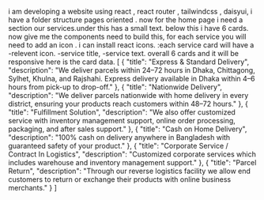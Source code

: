 i am developing a website using react , react router , tailwindcss , daisyui, i have a folder structure pages oriented . now for the home page i need a section our services.under this has a small text.
below this i have 6 cards.
now give me the components need to build this, for each service you will need to add an icon . i can install react icons.
:each service card will have a
-relevent icon.
-service title,
-service text.
overall 6 cards and it will be responsive
here is the card data.
[
{
"title": "Express & Standard Delivery",
"description": "We deliver parcels within 24–72 hours in Dhaka, Chittagong, Sylhet, Khulna, and Rajshahi. Express delivery available in Dhaka within 4–6 hours from pick-up to drop-off."
},
{
"title": "Nationwide Delivery",
"description": "We deliver parcels nationwide with home delivery in every district, ensuring your products reach customers within 48–72 hours."
},
{
"title": "Fulfillment Solution",
"description": "We also offer customized service with inventory management support, online order processing, packaging, and after sales support."
},
{
"title": "Cash on Home Delivery",
"description": "100% cash on delivery anywhere in Bangladesh with guaranteed safety of your product."
},
{
"title": "Corporate Service / Contract In Logistics",
"description": "Customized corporate services which includes warehouse and inventory management support."
},
{
"title": "Parcel Return",
"description": "Through our reverse logistics facility we allow end customers to return or exchange their products with online business merchants."
}
]
